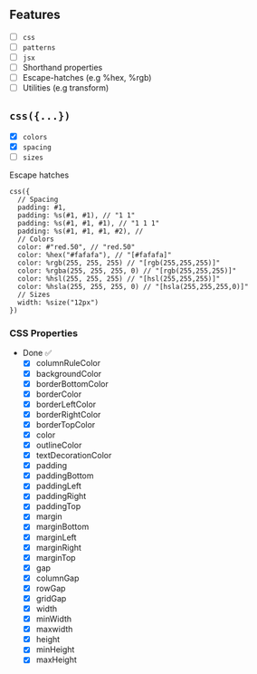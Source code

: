 ## Features

- [ ] `css` 
- [ ] `patterns`
- [ ] `jsx`
- [ ] Shorthand properties
- [ ] Escape-hatches (e.g %hex, %rgb)
- [ ] Utilities (e.g transform)

## `css({...})`
- [x] `colors`
- [x] `spacing`
- [ ] `sizes`

Escape hatches
```rescript
css({
  // Spacing
  padding: #1,
  padding: %s(#1, #1), // "1 1"
  padding: %s(#1, #1, #1), // "1 1 1"
  padding: %s(#1, #1, #1, #2), // 
  // Colors
  color: #"red.50", // "red.50"
  color: %hex("#fafafa"), // "[#fafafa]"
  color: %rgb(255, 255, 255) // "[rgb(255,255,255)]"
  color: %rgba(255, 255, 255, 0) // "[rgb(255,255,255)]"
  color: %hsl(255, 255, 255) // "[hsl(255,255,255)]"
  color: %hsla(255, 255, 255, 0) // "[hsla(255,255,255,0)]"
  // Sizes
  width: %size("12px")
})
```

### CSS Properties

- Done ✅
  - [x] columnRuleColor
  - [x] backgroundColor
  - [x] borderBottomColor
  - [x] borderColor
  - [x] borderLeftColor
  - [x] borderRightColor
  - [x] borderTopColor
  - [x] color
  - [x] outlineColor
  - [x] textDecorationColor
  - [x] padding
  - [x] paddingBottom
  - [x] paddingLeft
  - [x] paddingRight
  - [x] paddingTop
  - [x] margin
  - [x] marginBottom
  - [x] marginLeft
  - [x] marginRight
  - [x] marginTop
  - [x] gap
  - [x] columnGap
  - [x] rowGap
  - [x] gridGap
  - [x] width
  - [x] minWidth
  - [x] maxwidth
  - [x] height
  - [x] minHeight
  - [x] maxHeight
